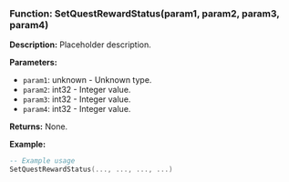 ### Function: SetQuestRewardStatus(param1, param2, param3, param4)

**Description:**
Placeholder description.

**Parameters:**
- `param1`: unknown - Unknown type.
- `param2`: int32 - Integer value.
- `param3`: int32 - Integer value.
- `param4`: int32 - Integer value.

**Returns:** None.

**Example:**

```lua
-- Example usage
SetQuestRewardStatus(..., ..., ..., ...)
```
